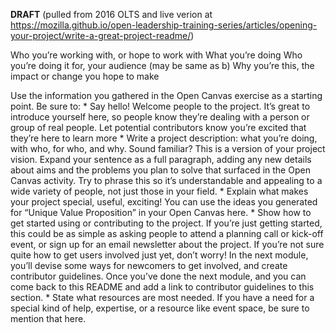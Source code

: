 **DRAFT**
(pulled from 2016 OLTS and live verion at https://mozilla.github.io/open-leadership-training-series/articles/opening-your-project/write-a-great-project-readme/)

Who you’re working with, or hope to work with
What you’re doing
Who you’re doing it for, your audience (may be same as b)
Why you’re this, the impact or change you hope to make

Use the information you gathered in the Open Canvas exercise as a starting point. Be sure to:
    * Say hello! Welcome people to the project. It’s great to introduce yourself here, so people know they’re dealing with a person or group of real people. Let potential contributors know you’re excited that they’re here to learn more
    * Write a project description: what you’re doing, with who, for who, and why. Sound familiar? This is a version of your project vision. Expand your sentence as a full paragraph, adding any new details about aims and the problems you plan to solve that surfaced in the Open Canvas activity. Try to phrase this so it’s understandable and appealing to a wide variety of people, not just those in your field.
    * Explain what makes your project special, useful, exciting! You can use the ideas you generated for “Unique Value Proposition” in your Open Canvas here.
    * Show how to get started using or contributing to the project. If you’re just getting started, this could be as simple as asking people to attend a planning call or kick-off event, or sign up for an email newsletter about the project. If you’re not sure quite how to get users involved just yet, don’t worry! In the next module, you’ll devise some ways for newcomers to get involved, and create contributor guidelines. Once you’ve done the next module, and you can come back to this README and add a link to contributor guidelines to this section.
    * State what resources are most needed. If you have a need for a special kind of help, expertise, or a resource like event space, be sure to mention that here.
